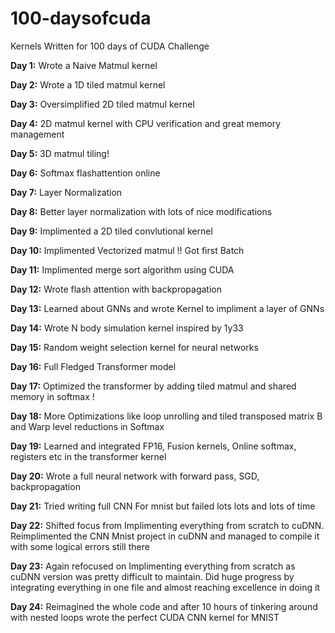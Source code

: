 # 100-daysofcuda
 Kernels Written for 100 days of CUDA Challenge

**Day 1:** Wrote a Naive Matmul kernel

**Day 2:** Wrote a 1D tiled matmul kernel

**Day 3:** Oversimplified 2D tiled matmul kernel

**Day 4:** 2D matmul kernel with CPU verification and great memory management

**Day 5:** 3D matmul tiling!

**Day 6:** Softmax flashattention online

**Day 7:** Layer Normalization

**Day 8:** Better layer normalization with lots of nice modifications

**Day 9:** Implimented a 2D tiled convlutional kernel


**Day 10:** Implimented Vectorized matmul !! Got first Batch

**Day 11:** Implimented merge sort algorithm using CUDA

**Day 12:** Wrote flash attention with backpropagation

**Day 13:** Learned about GNNs and wrote Kernel to impliment a layer of GNNs

**Day 14:** Wrote N body simulation kernel inspired by 1y33

**Day 15:** Random weight selection kernel for neural networks

**Day 16:** Full Fledged Transformer model

**Day 17:** Optimized the transformer by adding tiled matmul and shared memory in softmax !

**Day 18:** More Optimizations like loop unrolling and tiled transposed matrix B and Warp level reductions in Softmax

**Day 19:** Learned and integrated FP16, Fusion kernels, Online softmax, registers etc in the transformer kernel

**Day 20:** Wrote a full neural network with forward pass, SGD, backpropagation

**Day 21:** Tried writing full CNN For mnist but failed lots lots and lots of time

**Day 22:** Shifted focus from Implimenting everything from scratch to cuDNN. Reimplimented the CNN Mnist project in cuDNN and managed to compile it with some logical errors still there

**Day 23:** Again refocused on Implimenting everything from scratch as cuDNN version was pretty difficult to maintain. Did huge progress by integrating everything in one file and almost reaching excellence in doing it

**Day 24:** Reimagined the whole code and after 10 hours of tinkering around with nested loops wrote the perfect CUDA CNN kernel for MNIST


